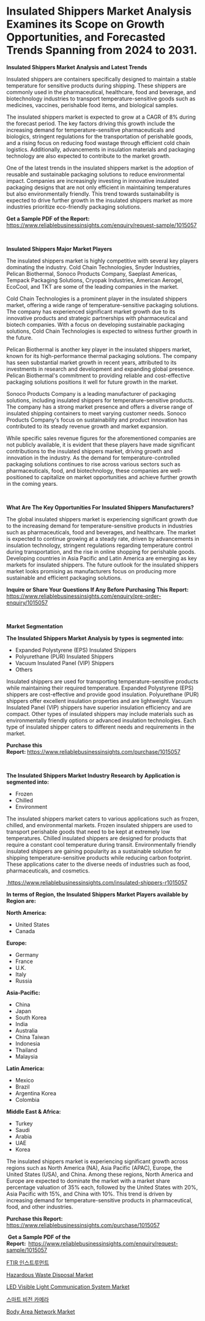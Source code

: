 <p><h1>Insulated Shippers Market Analysis Examines its Scope on Growth Opportunities, and Forecasted Trends Spanning from 2024 to 2031.</h1></p><p><strong>Insulated Shippers Market Analysis and Latest Trends</strong></p>
<p><p>Insulated shippers are containers specifically designed to maintain a stable temperature for sensitive products during shipping. These shippers are commonly used in the pharmaceutical, healthcare, food and beverage, and biotechnology industries to transport temperature-sensitive goods such as medicines, vaccines, perishable food items, and biological samples.</p><p>The insulated shippers market is expected to grow at a CAGR of 8% during the forecast period. The key factors driving this growth include the increasing demand for temperature-sensitive pharmaceuticals and biologics, stringent regulations for the transportation of perishable goods, and a rising focus on reducing food wastage through efficient cold chain logistics. Additionally, advancements in insulation materials and packaging technology are also expected to contribute to the market growth.</p><p>One of the latest trends in the insulated shippers market is the adoption of reusable and sustainable packaging solutions to reduce environmental impact. Companies are increasingly investing in innovative insulated packaging designs that are not only efficient in maintaining temperatures but also environmentally friendly. This trend towards sustainability is expected to drive further growth in the insulated shippers market as more industries prioritize eco-friendly packaging solutions.</p></p>
<p><strong>Get a Sample PDF of the Report:&nbsp;</strong> <a href="https://www.reliablebusinessinsights.com/enquiry/request-sample/1015057">https://www.reliablebusinessinsights.com/enquiry/request-sample/1015057</a></p>
<p>&nbsp;</p>
<p><strong>Insulated Shippers Major Market Players</strong></p>
<p><p>The insulated shippers market is highly competitive with several key players dominating the industry. Cold Chain Technologies, Snyder Industries, Pelican Biothermal, Sonoco Products Company, Saeplast Americas, Tempack Packaging Solutions, Cryopak Industries, American Aerogel, EcoCool, and TKT are some of the leading companies in the market.</p><p>Cold Chain Technologies is a prominent player in the insulated shippers market, offering a wide range of temperature-sensitive packaging solutions. The company has experienced significant market growth due to its innovative products and strategic partnerships with pharmaceutical and biotech companies. With a focus on developing sustainable packaging solutions, Cold Chain Technologies is expected to witness further growth in the future.</p><p>Pelican Biothermal is another key player in the insulated shippers market, known for its high-performance thermal packaging solutions. The company has seen substantial market growth in recent years, attributed to its investments in research and development and expanding global presence. Pelican Biothermal's commitment to providing reliable and cost-effective packaging solutions positions it well for future growth in the market.</p><p>Sonoco Products Company is a leading manufacturer of packaging solutions, including insulated shippers for temperature-sensitive products. The company has a strong market presence and offers a diverse range of insulated shipping containers to meet varying customer needs. Sonoco Products Company's focus on sustainability and product innovation has contributed to its steady revenue growth and market expansion.</p><p>While specific sales revenue figures for the aforementioned companies are not publicly available, it is evident that these players have made significant contributions to the insulated shippers market, driving growth and innovation in the industry. As the demand for temperature-controlled packaging solutions continues to rise across various sectors such as pharmaceuticals, food, and biotechnology, these companies are well-positioned to capitalize on market opportunities and achieve further growth in the coming years.</p></p>
<p>&nbsp;</p>
<p><strong>What Are The Key Opportunities For Insulated Shippers Manufacturers?</strong></p>
<p><p>The global insulated shippers market is experiencing significant growth due to the increasing demand for temperature-sensitive products in industries such as pharmaceuticals, food and beverages, and healthcare. The market is expected to continue growing at a steady rate, driven by advancements in insulation technology, stringent regulations regarding temperature control during transportation, and the rise in online shopping for perishable goods. Developing countries in Asia Pacific and Latin America are emerging as key markets for insulated shippers. The future outlook for the insulated shippers market looks promising as manufacturers focus on producing more sustainable and efficient packaging solutions.</p></p>
<p><strong>Inquire or Share Your Questions If Any Before Purchasing This Report:</strong> <a href="https://www.reliablebusinessinsights.com/enquiry/pre-order-enquiry/1015057">https://www.reliablebusinessinsights.com/enquiry/pre-order-enquiry/1015057</a></p>
<p>&nbsp;</p>
<p><strong>Market Segmentation</strong></p>
<p><strong>The Insulated Shippers Market Analysis by types is segmented into:</strong></p>
<p><ul><li>Expanded Polystyrene (EPS) Insulated Shippers</li><li>Polyurethane (PUR) Insulated Shippers</li><li>Vacuum Insulated Panel (VIP) Shippers</li><li>Others</li></ul></p>
<p><p>Insulated shippers are used for transporting temperature-sensitive products while maintaining their required temperature. Expanded Polystyrene (EPS) shippers are cost-effective and provide good insulation. Polyurethane (PUR) shippers offer excellent insulation properties and are lightweight. Vacuum Insulated Panel (VIP) shippers have superior insulation efficiency and are compact. Other types of insulated shippers may include materials such as environmentally friendly options or advanced insulation technologies. Each type of insulated shipper caters to different needs and requirements in the market.</p></p>
<p><strong>Purchase this Report:&nbsp;</strong><a href="https://www.reliablebusinessinsights.com/purchase/1015057">https://www.reliablebusinessinsights.com/purchase/1015057</a></p>
<p>&nbsp;</p>
<p><strong>The Insulated Shippers Market Industry Research by Application is segmented into:</strong></p>
<p><ul><li>Frozen</li><li>Chilled</li><li>Environment</li></ul></p>
<p><p>The insulated shippers market caters to various applications such as frozen, chilled, and environmental markets. Frozen insulated shippers are used to transport perishable goods that need to be kept at extremely low temperatures. Chilled insulated shippers are designed for products that require a constant cool temperature during transit. Environmentally friendly insulated shippers are gaining popularity as a sustainable solution for shipping temperature-sensitive products while reducing carbon footprint. These applications cater to the diverse needs of industries such as food, pharmaceuticals, and cosmetics.</p></p>
<p><a href="https://www.reliablebusinessinsights.com/insulated-shippers-r1015057">&nbsp;https://www.reliablebusinessinsights.com/insulated-shippers-r1015057</a></p>
<p><strong>In terms of Region, the Insulated Shippers Market Players available by Region are:</strong></p>
<p>
    <p> <strong> North America: </strong>
        <ul>
            <li>United States</li>
            <li>Canada</li>
        </ul>
        </p> 
    <p> <strong> Europe: </strong>
        <ul>
            <li>Germany</li>
            <li>France</li>
            <li>U.K.</li>
            <li>Italy</li>
            <li>Russia</li>
        </ul>
        </p> 
    <p> <strong> Asia-Pacific: </strong>
        <ul>
            <li>China</li>
            <li>Japan</li>
            <li>South Korea</li>
            <li>India</li>
            <li>Australia</li>
            <li>China Taiwan</li>
            <li>Indonesia</li>
            <li>Thailand</li>
            <li>Malaysia</li>
        </ul>
        </p> 
    <p> <strong> Latin America: </strong>
        <ul>
            <li>Mexico</li>
            <li>Brazil</li>
            <li>Argentina Korea</li>
            <li>Colombia</li>
        </ul>
        </p> 
    <p> <strong> Middle East & Africa: </strong>
        <ul>
            <li>Turkey</li>
            <li>Saudi</li>
            <li>Arabia</li>
            <li>UAE</li>
            <li>Korea</li>
        </ul>
    </p>
    </p>
<p><p>The insulated shippers market is experiencing significant growth across regions such as North America (NA), Asia Pacific (APAC), Europe, the United States (USA), and China. Among these regions, North America and Europe are expected to dominate the market with a market share percentage valuation of 35% each, followed by the United States with 20%, Asia Pacific with 15%, and China with 10%. This trend is driven by increasing demand for temperature-sensitive products in pharmaceutical, food, and other industries.</p></p>
<p><strong>Purchase this Report: </strong><a href="https://www.reliablebusinessinsights.com/purchase/1015057">https://www.reliablebusinessinsights.com/purchase/1015057</a></p>
<p>&nbsp;<strong>Get a Sample PDF of the Report:&nbsp;&nbsp;</strong><a href="https://www.reliablebusinessinsights.com/enquiry/request-sample/1015057">https://www.reliablebusinessinsights.com/enquiry/request-sample/1015057</a></p>
<p><strong></strong></p>
<p><p><a href="https://github.com/JosefaRice/Market-Research-Report-List-2/blob/main/609013879046.md">FTIR 인스트루먼트</a></p><p><a href="https://github.com/zzflqewx24/Market-Research-Report-List-1/blob/main/hazardous-waste-disposal-market.md">Hazardous Waste Disposal Market</a></p><p><a href="https://medium.com/@henrykihn_12939/insights-into-led-visible-light-communication-system-market-share-and-competitive-landscape-for-12c07d8a92ad">LED Visible Light Communication System Market</a></p><p><a href="https://github.com/fernandotryO5lson96765/Market-Research-Report-List-3/blob/main/341860979045.md">스마트 비전 카메라</a></p><p><a href="https://github.com/FrankHernanXXfnf/Market-Research-Report-List-1/blob/main/body-area-network-market.md">Body Area Network Market</a></p></p>
